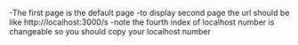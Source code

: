 -The first page is the default page 
-to display second page the url should be like http://localhost:3000/s
-note the fourth index of localhost number is changeable so you should copy your localhost number
